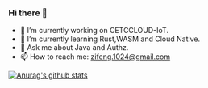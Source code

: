 ### Hi there 👋

- 🔭 I’m currently working on CETCCLOUD-IoT.
- 🌱 I’m currently learning Rust,WASM and Cloud Native.
- 💬 Ask me about Java and Authz.
- 📫 How to reach me: zifeng.1024@gmail.com

[![Anurag's github stats](https://github-readme-stats.vercel.app/api?username=fallingyang&count_private=true&theme=radical&show_icons=true)](https://github.com/anuraghazra/github-readme-stats)  

<!--
**fallingyang/fallingyang** is a ✨ _special_ ✨ repository because its `README.md` (this file) appears on your GitHub profile.

Here are some ideas to get you started:

- 🔭 I’m currently working on ...
- 🌱 I’m currently learning ...
- 👯 I’m looking to collaborate on ...
- 🤔 I’m looking for help with ...
- 💬 Ask me about ...
- 📫 How to reach me: ...
- 😄 Pronouns: ...
- ⚡ Fun fact: ...
-->
